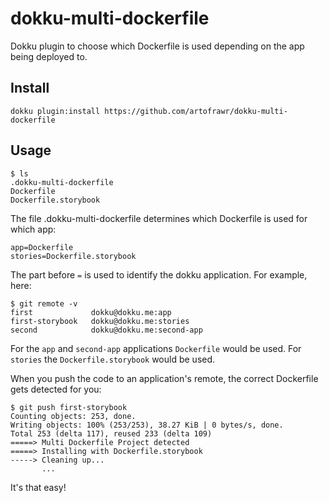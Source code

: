 dokku-multi-dockerfile
===============

Dokku plugin to choose which Dockerfile is used depending on the app being deployed to.

## Install

```
dokku plugin:install https://github.com/artofrawr/dokku-multi-dockerfile
```

## Usage

```
$ ls
.dokku-multi-dockerfile
Dockerfile
Dockerfile.storybook
```

The file .dokku-multi-dockerfile determines which Dockerfile is used for which app:
```
app=Dockerfile
stories=Dockerfile.storybook
```

The part before `=` is used to identify the dokku application. For example, here:
```
$ git remote -v
first             dokku@dokku.me:app
first-storybook   dokku@dokku.me:stories
second            dokku@dokku.me:second-app
```

For the `app` and `second-app` applications `Dockerfile` would be used. For `stories` the `Dockerfile.storybook` would be used.

When you push the code to an application's remote, the correct Dockerfile gets detected for you:
```
$ git push first-storybook
Counting objects: 253, done.
Writing objects: 100% (253/253), 38.27 KiB | 0 bytes/s, done.
Total 253 (delta 117), reused 233 (delta 109)
=====> Multi Dockerfile Project detected
=====> Installing with Dockerfile.storybook
-----> Cleaning up...
       ...
```

It's that easy!

